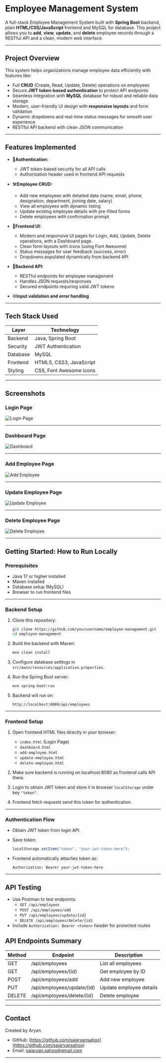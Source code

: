 
# Employee Management System

A full-stack Employee Management System built with **Spring Boot** backend, plain **HTML/CSS/JavaScript** frontend and MySQL for database. This project allows you to **add**, **view**, **update**, and **delete** employee records through a RESTful API and a clean, modern web interface.

---

## Project Overview

This system helps organizations manage employee data efficiently with features like:

- Full **CRUD** (Create, Read, Update, Delete) operations on employees
- Secure **JWT token-based authentication** to protect API endpoints
- Seamless integration with **MySQL** database for robust and reliable data storage.
- Modern, user-friendly UI design with **responsive layouts** and form validation
- Dynamic dropdowns and real-time status messages for smooth user experience
- RESTful API backend with clean JSON communication

---

## Features Implemented

- 🔐**Authentication:**
  - JWT token-based security for all API calls
  - Authorization header used in frontend API requests

- 🛠️**Employee CRUD:**
  - Add new employees with detailed data (name, email, phone, designation, department, joining date, salary)
  - View all employees with dynamic listing
  - Update existing employee details with pre-filled forms
  - Delete employees with confirmation prompt

- 🎨**Frontend UI:**
  - Modern and responsive UI pages for Login, Add, Update, Delete operations, with a Dashboard page.
  - Clean form layouts with icons (using Font Awesome)
  - Status messages for user feedback (success, error)
  - Dropdowns populated dynamically from backend API

- 🧩**Backend API:**
  - RESTful endpoints for employee management
  - Handles JSON requests/responses
  - Secured endpoints requiring valid JWT tokens

- ⚙️**Input validation and error handling**

---

## Tech Stack Used

| Layer          | Technology               |
|----------------|--------------------------|
| Backend        | Java, Spring Boot        |
| Security       | JWT Authentication       |
| Database       | MySQL                    |
| Frontend       | HTML5, CSS3, JavaScript  |
| Styling        | CSS, Font Awesome icons  |

---

## Screenshots

### Login Page

![Login Page](screenshots/login.png)

---

### Dashboard Page

![Dashboard](screenshots/dashboard.png)

---

### Add Employee Page

![Add Employee](screenshots/add-employee.png)

---

### Update Employee Page

![Update Employee](screenshots/update-employee.png)

---

### Delete Employee Page

![Delete Employee](screenshots/delete-employee.png)

---

## Getting Started: How to Run Locally

### Prerequisites

- Java 17 or higher installed
- Maven installed
- Database setup (MySQL)
- Browser to run frontend files

---

### Backend Setup

1. Clone this repository:

   ```bash
   git clone https://github.com/yourusername/employee-management.git
   cd employee-management
   ```

2. Build the backend with Maven:

   ```bash
   mvn clean install
   ```

3. Configure database settings in `src/main/resources/application.properties`.

4. Run the Spring Boot server:

   ```bash
   mvn spring-boot:run
   ```

5. Backend will run on:

   ```
   http://localhost:8080/api/employees
   ```

---

### Frontend Setup

1. Open frontend HTML files directly in your browser:

   - `index.html` (Login Page)
   - `dashboard.html`
   - `add-employee.html`
   - `update-employee.html`
   - `delete-employee.html`

2. Make sure backend is running on localhost:8080 as frontend calls API there.

3. Login to obtain JWT token and store it in browser `localStorage` under key `"token"`.

4. Frontend fetch requests send this token for authentication.

---

### Authentication Flow

- Obtain JWT token from login API.
- Save token:

  ```js
  localStorage.setItem("token", "your-jwt-token-here");
  ```

- Frontend automatically attaches token as:

  ```
  Authorization: Bearer your-jwt-token-here
  ```

---

## API Testing

   - Use Postman to test endpoints:  
     - `GET /api/employees`  
     - `POST /api/employees/add`  
     - `PUT /api/employees/update/{id}`  
     - `DELETE /api/employees/delete/{id}`  
   - Include `Authorization: Bearer <token>` header for protected routes

## API Endpoints Summary

| Method | Endpoint                      | Description             |
|--------|-------------------------------|-------------------------|
| GET    | /api/employees                | List all employees       |
| GET    | /api/employees/{id}           | Get employee by ID       |
| POST   | /api/employees/add            | Add new employee         |
| PUT    | /api/employees/update/{id}   | Update employee details  |
| DELETE | /api/employees/delete/{id}   | Delete employee          |

---

## Contact

Created by Aryan

- GitHub: [https://github.com/saiaryansahoo](https://github.com/saiaryansahoo)  
- Email: saiaryan.sahoo@gmail.com

---

<!-- Add screenshots folder with images `add-employee.png`, `update-employee.png`, `delete-employee.png` -->
